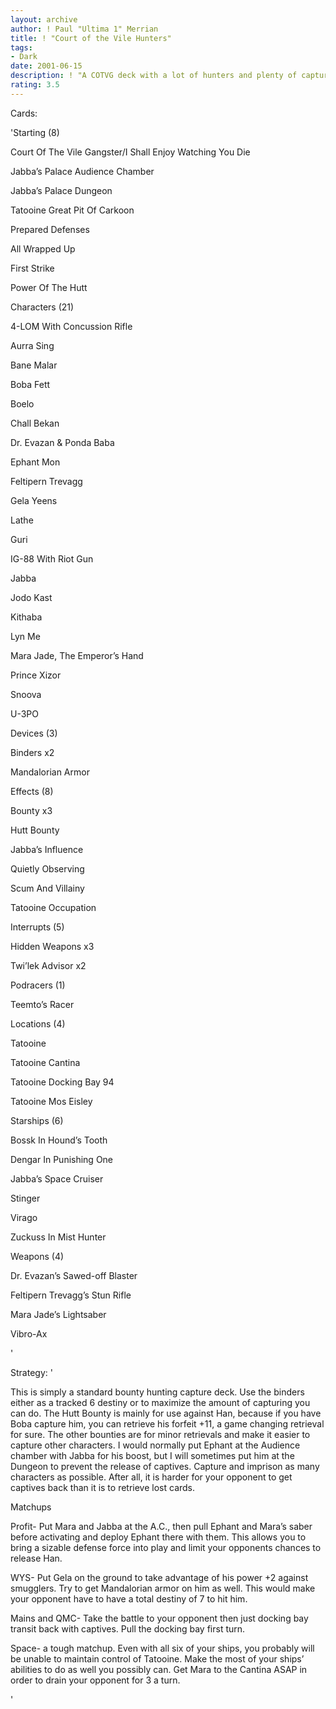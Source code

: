 ```yaml
---
layout: archive
author: ! Paul "Ultima 1" Merrian
title: ! "Court of the Vile Hunters"
tags:
- Dark
date: 2001-06-15
description: ! "A COTVG deck with a lot of hunters and plenty of capturing tech."
rating: 3.5
---
```

Cards: 

'Starting (8) 

Court Of The Vile Gangster/I Shall Enjoy Watching You Die 

Jabba’s Palace Audience Chamber 

Jabba’s Palace Dungeon 

Tatooine Great Pit Of Carkoon 

Prepared Defenses 

All Wrapped Up 

First Strike 

Power Of The Hutt 


Characters (21) 

4-LOM With Concussion Rifle 

Aurra Sing 

Bane Malar 

Boba Fett 

Boelo 

Chall Bekan 

Dr. Evazan & Ponda Baba 

Ephant Mon 

Feltipern Trevagg 

Gela Yeens 

Lathe 

Guri 

IG-88 With Riot Gun 

Jabba 

Jodo Kast 

Kithaba 

Lyn Me 

Mara Jade, The Emperor’s Hand 

Prince Xizor 

Snoova 

U-3PO 


Devices (3) 

Binders x2 

Mandalorian Armor 


Effects (8) 

Bounty x3 

Hutt Bounty 

Jabba’s Influence 

Quietly Observing 

Scum And Villainy 

Tatooine Occupation 


Interrupts (5) 

Hidden Weapons x3 

Twi’lek Advisor x2 


Podracers (1)

Teemto’s Racer


Locations (4) 

Tatooine 

Tatooine Cantina 

Tatooine Docking Bay 94 

Tatooine Mos Eisley 


Starships (6) 

Bossk In Hound’s Tooth 

Dengar In Punishing One 

Jabba’s Space Cruiser 

Stinger 

Virago 

Zuckuss In Mist Hunter 


Weapons (4) 

Dr. Evazan’s Sawed-off Blaster 

Feltipern Trevagg’s Stun Rifle 

Mara Jade’s Lightsaber 

Vibro-Ax 

'

Strategy: '

This is simply a standard bounty hunting capture deck. Use the binders either as a tracked 6 destiny or to maximize the amount of capturing you can do. The Hutt Bounty is mainly for use against Han, because if you have Boba capture him, you can retrieve his forfeit +11, a game changing retrieval for sure. The other bounties are for minor retrievals and make it easier to capture other characters. I would normally put Ephant at the Audience chamber with Jabba for his boost, but I will sometimes put him at the Dungeon to prevent the release of captives. Capture and imprison as many characters as possible. After all, it is harder for your opponent to get captives back than it is to retrieve lost cards. 


Matchups 

Profit- Put Mara and Jabba at the A.C., then pull Ephant and Mara’s saber before activating and deploy Ephant there with them. This allows you to bring a sizable defense force into play and limit your opponents chances to release Han. 

WYS- Put Gela on the ground to take advantage of his power +2 against smugglers. Try to get Mandalorian armor on him as well. This would make your opponent have to have a total destiny of 7 to hit him. 

Mains and QMC- Take the battle to your opponent then just docking bay transit back with captives. Pull the docking bay first turn. 

Space- a tough matchup. Even with all six of your ships, you probably will be unable to maintain control of Tatooine. Make the most of your ships’ abilities to do as well you possibly can. Get Mara to the Cantina ASAP in order to drain your opponent for 3 a turn. 

'